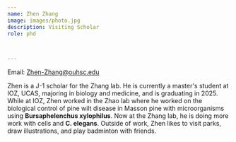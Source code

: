 ```yaml
---
name: Zhen Zhang
image: images/photo.jpg
description: Visiting Scholar
role: phd



---
```

Email: Zhen-Zhang@ouhsc.edu

Zhen is a J-1 scholar for the Zhang lab.  He is currently a master's student at IOZ, UCAS, majoring in biology and medicine, and is graduating in 2025.  While at IOZ, Zhen worked in the Zhao lab where he worked on the biological control of pine wilt disease in Masson pine with microorganisms using **Bursaphelenchus xylophilus**. Now at the Zhang lab, he is doing more work with cells and **C. elegans**. Outside of work, Zhen likes to visit parks, draw illustrations, and play badminton with friends.
